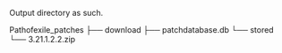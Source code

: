 Output directory as such.

Pathofexile_patches
├── download
├── patchdatabase.db
└── stored
    └── 3.21.1.2.2.zip